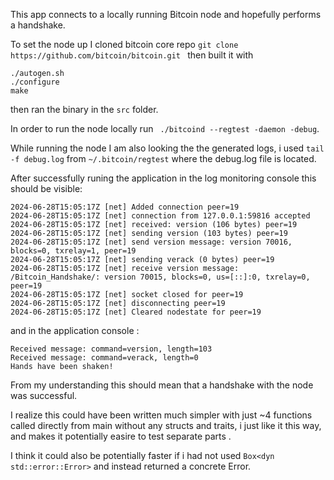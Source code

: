 This app connects to a locally running Bitcoin node and hopefully performs a handshake.

To set the node up I cloned bitcoin core repo ```git clone https://github.com/bitcoin/bitcoin.git ```
then built it with 
```
./autogen.sh
./configure
make
```

then ran the binary in the ``` src ``` folder.

In order to run the node locally run ``` ./bitcoind --regtest -daemon -debug```.

While running the node I am also looking the the generated logs, i used ``` tail -f debug.log ``` from ``~/.bitcoin/regtest`` where the debug.log file is located.

After successfully runing the application in the log monitoring console this should be visible:
```
2024-06-28T15:05:17Z [net] Added connection peer=19
2024-06-28T15:05:17Z [net] connection from 127.0.0.1:59816 accepted
2024-06-28T15:05:17Z [net] received: version (106 bytes) peer=19
2024-06-28T15:05:17Z [net] sending version (103 bytes) peer=19
2024-06-28T15:05:17Z [net] send version message: version 70016, blocks=0, txrelay=1, peer=19
2024-06-28T15:05:17Z [net] sending verack (0 bytes) peer=19
2024-06-28T15:05:17Z [net] receive version message: /Bitcoin_Handshake/: version 70015, blocks=0, us=[::]:0, txrelay=0, peer=19
2024-06-28T15:05:17Z [net] socket closed for peer=19
2024-06-28T15:05:17Z [net] disconnecting peer=19
2024-06-28T15:05:17Z [net] Cleared nodestate for peer=19
```
and in the application console :

```
Received message: command=version, length=103
Received message: command=verack, length=0
Hands have been shaken!
```

From my understanding this should mean that a handshake with the node was successful.

I realize this could have been written much simpler with just ~4 functions called directly from main without any structs and traits, i just like it this way, and makes it potentially easire to test separate parts .

I think it could also be potentially faster if i had not used ``Box<dyn std::error::Error>`` and instead returned a concrete Error.